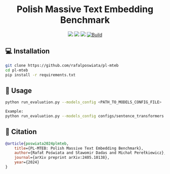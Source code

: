 <h1 align="center">Polish Massive Text Embedding Benchmark </h1>
<p align="center">
    <a href="https://arxiv.org/abs/2405.10138"><img src="https://img.shields.io/badge/arXiv-2405.10138-b31b1b.svg"></a>
    <a href="https://huggingface.co/PL-MTEB"><img src="https://img.shields.io/badge/PL_MTEB-🤗-yellow"></a>
     <a href="https://huggingface.co/spaces/mteb/leaderboard"><img src="https://img.shields.io/badge/%F0%9F%8F%86-leaderboard-8A2BE2"></a>
    <a href="https://www.python.org/"><img alt="Build" src="https://img.shields.io/badge/Made with-Python-green"></a>
</p>

## 💻 Installation

```bash
git clone https://github.com/rafalposwiata/pl-mteb
cd pl-mteb
pip install -r requirements.txt
```

## 🔨 Usage

```bash
python run_evaluation.py --models_config <PATH_TO_MODELS_CONFIG_FILE>

Example:
python run_evaluation.py --models_config configs/sentence_transformers.json
```

## 📜 Citation

```bibtex
@article{poswiata2024plmteb,
    title={PL-MTEB: Polish Massive Text Embedding Benchmark},
    author={Rafał Poświata and Sławomir Dadas and Michał Perełkiewicz},
    journal={arXiv preprint arXiv:2405.10138},
    year={2024}
}
```
